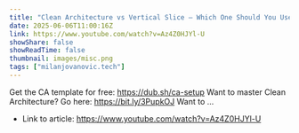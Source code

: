 ```yaml
---
title: "Clean Architecture vs Vertical Slice – Which One Should You Use?"
date: 2025-06-06T11:00:16Z
link: https://www.youtube.com/watch?v=Az4Z0HJYl-U
showShare: false
showReadTime: false
thumbnail: images/misc.png
tags: ["milanjovanovic.tech"]
---
```

Get the CA template for free: https://dub.sh/ca-setup Want to master Clean Architecture? Go here: https://bit.ly/3PupkOJ Want to ...

- Link to article: https://www.youtube.com/watch?v=Az4Z0HJYl-U